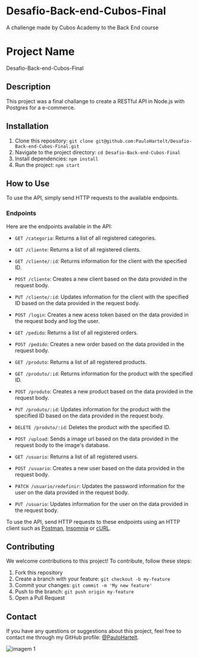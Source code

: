 # Desafio-Back-end-Cubos-Final

A challenge made by Cubos Academy to the Back End course

# Project Name

Desafio-Back-end-Cubos-Final

## Description

This project was a final challange to create a RESTful API in Node.js with Postgres for a e-commerce.

## Installation

1. Clone this repository: `git clone git@github.com:PauloHartelt/Desafio-Back-end-Cubos-Final.git`
2. Navigate to the project directory: `cd Desafio-Back-end-Cubos-Final`
3. Install dependencies: `npm install`
4. Run the project: `npm start`

## How to Use

To use the API, simply send HTTP requests to the available endpoints.

### Endpoints

Here are the endpoints available in the API:

- `GET /categoria`: Returns a list of all registered categories.

- `GET /cliente`: Returns a list of all registered clients.

- `GET /cliente/:id`: Returns information for the client with the specified ID.

- `POST /cliente`: Creates a new client based on the data provided in the request body.

- `PUT /cliente/:id`: Updates information for the client with the specified ID based on the data provided in the request body.

- `POST /login`: Creates a new acess token based on the data provided in the request body and log the user.

- `GET /pedido`: Returns a list of all registered orders.

- `POST /pedido`: Creates a new order based on the data provided in the request body.

- `GET /produto`: Returns a list of all registered products.

- `GET /produto/:id`: Returns information for the product with the specified ID.

- `POST /produto`: Creates a new product based on the data provided in the request body.

- `PUT /produto/:id`: Updates information for the product with the specified ID based on the data provided in the request body.

- `DELETE /produto/:id`: Deletes the product with the specified ID.

- `POST /upload`: Sends a image url based on the data provided in the request body to the image's database.

- `GET /usuario`: Returns a list of all registered users.

- `POST /usuario`: Creates a new user based on the data provided in the request body.

- `PATCH /usuario/redefinir`: Updates the password information for the user on the data provided in the request body.

- `PUT /usuario`: Updates information for the user on the data provided in the request body.

To use the API, send HTTP requests to these endpoints using an HTTP client such as [Postman](https://www.postman.com/), [Insomnia]([https://www.postman.com/](https://insomnia.rest/)) or [cURL](https://curl.se/).


## Contributing

We welcome contributions to this project! To contribute, follow these steps:

1. Fork this repository
2. Create a branch with your feature: `git checkout -b my-feature`
3. Commit your changes: `git commit -m 'My new feature'`
4. Push to the branch: `git push origin my-feature`
5. Open a Pull Request


## Contact

If you have any questions or suggestions about this project, feel free to contact me through my GitHub profile: [@PauloHartelt](https://github.com/PauloHartelt).



![imagem 1](https://user-images.githubusercontent.com/95707984/186934611-ead39007-43d3-454c-9357-0d14b11c2c51.png)
